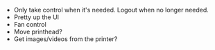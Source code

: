 - Only take control when it's needed. Logout when no longer needed.
- Pretty up the UI
- Fan control
- Move printhead?
- Get images/videos from the printer?